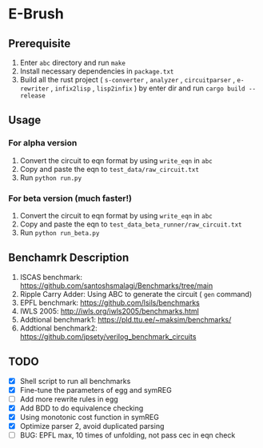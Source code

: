 # E-Brush

## Prerequisite

1. Enter `abc` directory and run `make`
2. Install necessary dependencies in `package.txt`
3. Build all the rust project ( `s-converter` , `analyzer` , `circuitparser` , `e-rewriter` , `infix2lisp` , `lisp2infix` ) by enter dir and run `cargo build --release`

## Usage

### For alpha version

1. Convert the circuit to eqn format by using `write_eqn` in `abc`
2. Copy and paste the eqn to `test_data/raw_circuit.txt` 
3. Run `python run.py`

### For beta version (much faster!)

1. Convert the circuit to eqn format by using `write_eqn` in `abc`
2. Copy and paste the eqn to `test_data_beta_runner/raw_circuit.txt`
3. Run `python run_beta.py`

## Benchamrk Description

1. ISCAS benchmark: https://github.com/santoshsmalagi/Benchmarks/tree/main
2. Ripple Carry Adder: Using ABC to generate the circuit ( `gen` command)
3. EPFL benchmark: https://github.com/lsils/benchmarks
4. IWLS 2005: http://iwls.org/iwls2005/benchmarks.html
5. Addtional benchmark1: https://pld.ttu.ee/~maksim/benchmarks/
6. Addtional benchmark2: https://github.com/jpsety/verilog_benchmark_circuits

## TODO

- [x] Shell script to run all benchmarks
- [x] Fine-tune the parameters of egg and symREG
- [ ] Add more rewrite rules in egg
- [x] Add BDD to do equivalence checking
- [x] Using monotonic cost function in symREG
- [x] Optimize parser 2, avoid duplicated parsing
- [ ] BUG: EPFL max, 10 times of unfolding, not pass cec in eqn check